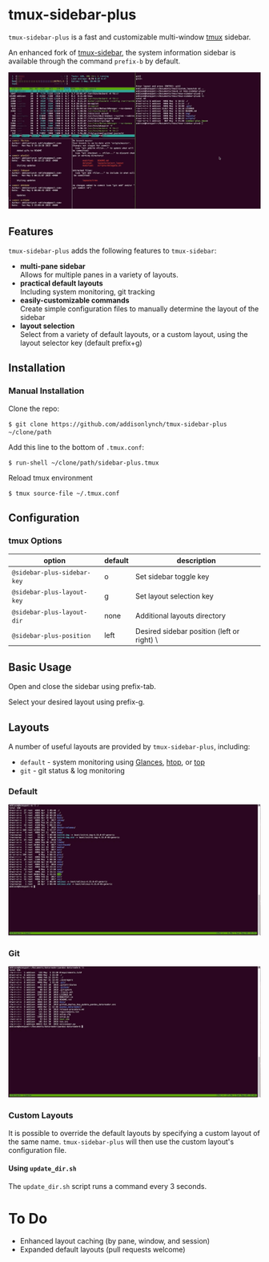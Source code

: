 # tmux-sidebar-plus

``tmux-sidebar-plus`` is a fast and customizable multi-window
[tmux](https://github.com/tmux/tmux) sidebar.

An enhanced fork of [tmux-sidebar](https://github.com/tmux-plugins/tmux-sidebar),
the system information sidebar is available through the command ``prefix-b`` by default.

![tmux-sidebar-plus](/img/detailed_small.gif)

## Features


``tmux-sidebar-plus`` adds the following features to ``tmux-sidebar``:

- **multi-pane sidebar**<br/>
  Allows for multiple panes in a variety of layouts.
- **practical default layouts**</br>
  Including system monitoring, git tracking
- **easily-customizable commands**<br/>
  Create simple configuration files to manually determine the layout of the
  sidebar
- **layout selection**<br/>
  Select from a variety of default layouts, or a custom layout, using the
  layout selector key (default prefix+g)



## Installation

### Manual Installation

Clone the repo:

```
$ git clone https://github.com/addisonlynch/tmux-sidebar-plus ~/clone/path
```

Add this line to the bottom of ``.tmux.conf``:

```
$ run-shell ~/clone/path/sidebar-plus.tmux
```

Reload tmux environment

```
$ tmux source-file ~/.tmux.conf
```

## Configuration


### tmux Options

| option | default | description    |
|-------|------|---|
| ``@sidebar-plus-sidebar-key``  | o | Set sidebar toggle key |
| ``@sidebar-plus-layout-key`` | g | Set layout selection key |
| ``@sidebar-plus-layout-dir`` | none | Additional layouts directory |
| ``@sidebar-plus-position`` | left | Desired sidebar position (left or right) \


## Basic Usage

Open and close the sidebar using prefix-tab.

Select your desired layout using prefix-g.


## Layouts

A number of useful layouts are provided by ``tmux-sidebar-plus``, including:

* ``default`` - system monitoring using [Glances](https://nicolargo.github.io/glances/),
  [htop](https://hisham.hm/htop/), or [top](https://linux.die.net/man/1/top)
* ``git`` - git status & log monitoring

### Default

![Default Layout](/img/default_small.gif)

### Git

![Git Layout](/img/git_small.gif)

### Custom Layouts

It is possible to override the default layouts by specifying a custom layout of
the same name. ``tmux-sidebar-plus`` will then use the custom layout's
configuration file.

#### Using ``update_dir.sh``

The ``update_dir.sh`` script runs a command every 3 seconds.

# To Do

* Enhanced layout caching (by pane, window, and session)
* Expanded default layouts (pull requests welcome)
